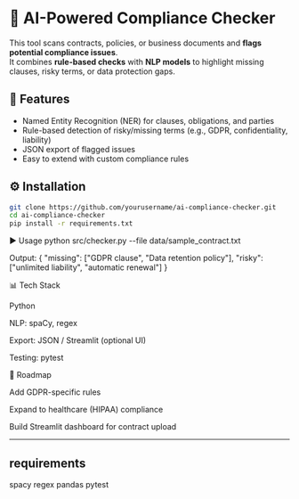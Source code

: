 # 🧠 AI-Powered Compliance Checker

This tool scans contracts, policies, or business documents and **flags potential compliance issues**.  
It combines **rule-based checks** with **NLP models** to highlight missing clauses, risky terms, or data protection gaps.


## 🚀 Features
- Named Entity Recognition (NER) for clauses, obligations, and parties
- Rule-based detection of risky/missing terms (e.g., GDPR, confidentiality, liability)
- JSON export of flagged issues
- Easy to extend with custom compliance rules

## ⚙️ Installation
```bash
git clone https://github.com/yourusername/ai-compliance-checker.git
cd ai-compliance-checker
pip install -r requirements.txt
```
▶️ Usage
python src/checker.py --file data/sample_contract.txt

Output:
{
  "missing": ["GDPR clause", "Data retention policy"],
  "risky": ["unlimited liability", "automatic renewal"]
}


📊 Tech Stack

Python

NLP: spaCy, regex

Export: JSON / Streamlit (optional UI)

Testing: pytest

📌 Roadmap

 Add GDPR-specific rules

 Expand to healthcare (HIPAA) compliance

 Build Streamlit dashboard for contract upload

 
---

## requirements
spacy
regex
pandas
pytest

